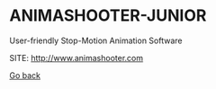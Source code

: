 # ANIMASHOOTER-JUNIOR
 
 User-friendly Stop-Motion Animation Software
 
 SITE: http://www.animashooter.com

 [Go back](./)
